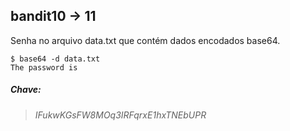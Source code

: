 ## bandit10 -> 11

Senha no arquivo data.txt que contém dados encodados base64.

```
$ base64 -d data.txt
The password is
```

##### Chave:
> _IFukwKGsFW8MOq3IRFqrxE1hxTNEbUPR_